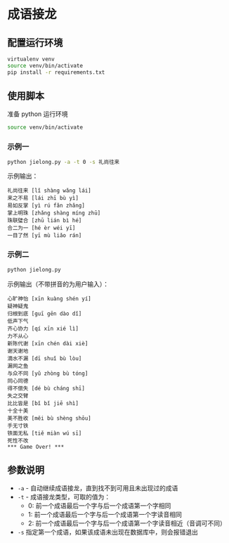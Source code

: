 成语接龙
========

配置运行环境
------------

```bash
virtualenv venv
source venv/bin/activate
pip install -r requirements.txt
```

使用脚本
--------

准备 python 运行环境

```bash
source venv/bin/activate
```

### 示例一

```bash
python jielong.py -a -t 0 -s 礼尚往来
```

示例输出：
```
礼尚往来 [lǐ shàng wǎng lái]
来之不易 [lái zhī bù yì]
易如反掌 [yì rú fǎn zhǎng]
掌上明珠 [zhǎng shàng míng zhū]
珠联璧合 [zhū lián bì hé]
合二为一 [hé èr wéi yī]
一目了然 [yī mù liǎo rán]
```

### 示例二

```bash
python jielong.py
```

示例输出（不带拼音的为用户输入）：
```
心旷神怡 [xīn kuàng shén yí]
疑神疑鬼
归根到底 [guī gēn dào dǐ]
低声下气
齐心协力 [qí xīn xié lì]
力不从心
新陈代谢 [xīn chén dài xiè]
谢天谢地
滴水不漏 [dī shuǐ bù lòu]
漏网之鱼
与众不同 [yǔ zhòng bù tóng]
同心同德
得不偿失 [dé bù cháng shī]
失之交臂
比比皆是 [bǐ bǐ jiē shì]
十全十美
美不胜收 [měi bù shèng shōu]
手无寸铁
铁面无私 [tiě miàn wú sī]
死性不改
*** Game Over! ***
```

参数说明
--------

* `-a` - 自动继续成语接龙，直到找不到可用且未出现过的成语
* `-t` - 成语接龙类型，可取的值为：
    * 0: 前一个成语最后一个字与后一个成语第一个字相同
    * 1: 前一个成语最后一个字与后一个成语第一个字读音相同
    * 2: 前一个成语最后一个字与后一个成语第一个字读音相近（音调可不同）
* `-s`  指定第一个成语，如果该成语未出现在数据库中，则会报错退出

